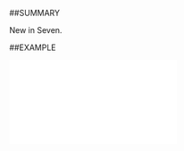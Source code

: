 

##SUMMARY

New in Seven.


##EXAMPLE

![](../../Examples/vbs/SOSelection.ExternalFieldChanged.vbs.txt)





